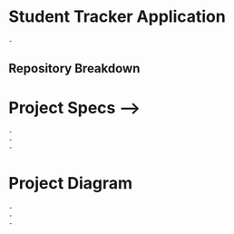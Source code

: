 # Student Tracker Application
    -
## Repository Breakdown

# Project Specs -->
    -
    -
    -

# Project Diagram
    -
    -
    -

